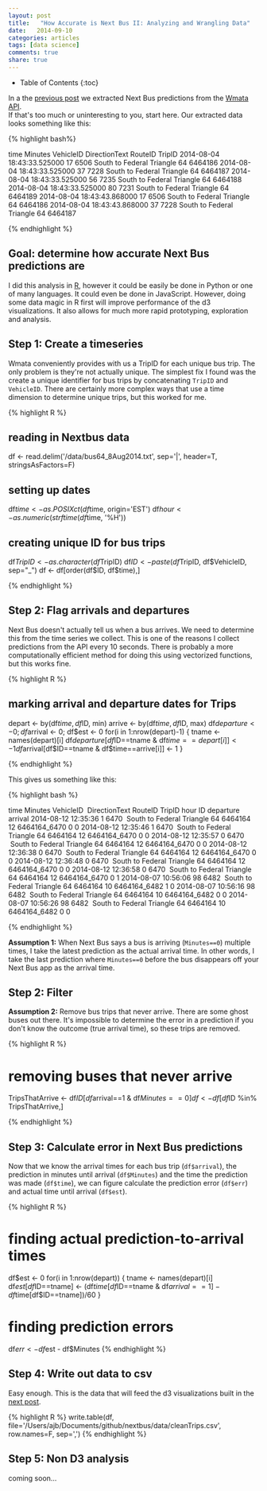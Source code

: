 ```yaml
---
layout: post
title:   "How Accurate is Next Bus II: Analyzing and Wrangling Data"
date:   2014-09-10
categories: articles
tags: [data science]
comments: true
share: true
---
```


* Table of Contents
{:toc}

In a the [previous post](../nextbus1_api) we extracted Next Bus predictions from the [Wmata API](http://developer.wmata.com/).  
If that's too much or uninteresting to you, start here.  Our extracted data looks something like this:

{% highlight bash%}

time                            Minutes  VehicleID  DirectionText                  RouteID  TripID
2014-08-04 18:43:33.525000      17       6506       South to Federal Triangle      64       6464186
2014-08-04 18:43:33.525000      37       7228       South to Federal Triangle      64       6464187
2014-08-04 18:43:33.525000      56       7235       South to Federal Triangle      64       6464188
2014-08-04 18:43:33.525000      80       7231       South to Federal Triangle      64       6464189
2014-08-04 18:43:43.868000      17       6506       South to Federal Triangle      64       6464186
2014-08-04 18:43:43.868000      37       7228       South to Federal Triangle      64       6464187

{% endhighlight %}

## Goal: determine how accurate Next Bus predictions are

I did this analysis in [R](http://www.r-project.org/), however it could be easily be done in Python or one of many languages.  It could even be done in JavaScript.  However, 
doing some data magic in R first will improve performance of the d3 visualizations.  It also allows for much more rapid prototyping, exploration and analysis.


## Step 1: Create a timeseries

Wmata conveniently provides with us a TripID for each unique bus trip.  The only problem is they're not actually unique.
The simplest fix I found was the create a unique identifier for bus trips by concatenating `TripID` and `VehicleID`.
There are certainly more complex ways that use a time dimension to determine unique trips, but this worked for me.

{% highlight R %}
## reading in Nextbus data
df <- read.delim('/data/bus64_8Aug2014.txt', sep='|', header=T, stringsAsFactors=F)

## setting up dates
df$time <- as.POSIXct(df$time, origin='EST')
df$hour <- as.numeric(strftime(df$time, '%H'))

## creating unique ID for bus trips
df$TripID <- as.character(df$TripID)
df$ID <- paste(df$TripID, df$VehicleID, sep="_")
df <- df[order(df$ID, df$time),]
 
{% endhighlight %}

## Step 2: Flag arrivals and departures

Next Bus doesn't actually tell us when a bus arrives.  We need to determine this from the time series we collect.
This is one of the reasons I collect predictions from the API every 10 seconds.
There is probably a more computationally efficient method for doing this using vectorized functions, but this works fine.


{% highlight R %}
## marking arrival and departure dates for Trips
depart <- by(df$time, df$ID, min)
arrive <- by(df$time, df$ID, max)
df$departure <- 0; df$arrival <- 0; df$est <- 0
for(i in 1:nrow(depart)-1) {
  tname <- names(depart)[i]
  df$departure[df$ID==tname & df$time==depart[i]] <- 1
  df$arrival[df$ID==tname & df$time==arrive[i]] <- 1
}

{% endhighlight %}

This gives us something like this:

{% highlight bash %}

time                 Minutes  VehicleID  DirectionText              RouteID  TripID   hour  ID            departure  arrival
2014-08-12 12:35:36  1        6470       South to Federal Triangle  64       6464164  12    6464164_6470  0          0
2014-08-12 12:35:46  1        6470       South to Federal Triangle  64       6464164  12    6464164_6470  0          0
2014-08-12 12:35:57  0        6470       South to Federal Triangle  64       6464164  12    6464164_6470  0          0
2014-08-12 12:36:38  0        6470       South to Federal Triangle  64       6464164  12    6464164_6470  0          0
2014-08-12 12:36:48  0        6470       South to Federal Triangle  64       6464164  12    6464164_6470  0          0
2014-08-12 12:36:58  0        6470       South to Federal Triangle  64       6464164  12    6464164_6470  0          1
2014-08-07 10:56:06  98       6482       South to Federal Triangle  64       6464164  10    6464164_6482  1          0
2014-08-07 10:56:16  98       6482       South to Federal Triangle  64       6464164  10    6464164_6482  0          0
2014-08-07 10:56:26  98       6482       South to Federal Triangle  64       6464164  10    6464164_6482  0          0

{% endhighlight %}

**Assumption 1:** When Next Bus says a bus is arriving (`Minutes==0`) multiple times, I take the latest prediction as the actual arrival time.
In other words, I take the last prediction where `Minutes==0` before the bus disappears off your Next Bus app as the arrival time.

## Step 2: Filter
**Assumption 2:** Remove bus trips that never arrive.
There are some ghost buses out there.  It's impossible to determine the error in a prediction if you don't know the outcome (true arrival time), so these trips are removed.


{% highlight R %}

# removing buses that never arrive 
TripsThatArrive <- df$ID[df$arrival==1 & df$Minutes==0]
df <- df[df$ID %in% TripsThatArrive,]

{% endhighlight %}

## Step 3: Calculate error in Next Bus predictions
Now that we know the arrival times for each bus trip (`df$arrival`), the prediction in minutes until arrival (`df$Minutes`) 
and the time the prediction was made (`df$time`), we can figure calculate the prediction error (`df$err`) and actual time until arrival (`df$est`).

{% highlight R %}
# finding actual prediction-to-arrival times
df$est <- 0
for(i in 1:nrow(depart)) {
  tname <- names(depart)[i]
  df$est[df$ID==tname] <- (df$time[df$ID==tname & df$arrival==1] - df$time[df$ID==tname])/60
}

# finding prediction errors
df$err <- df$est - df$Minutes
{% endhighlight %}

## Step 4: Write out data to csv

Easy enough.  This is the data that will feed the d3 visualizations built in the [next post](../nextbus3_viz).

{% highlight R %}
write.table(df, file='/Users/ajb/Documents/github/nextbus/data/cleanTrips.csv', row.names=F, sep=',')
{% endhighlight %}

## Step 5: Non D3 analysis

coming soon...




<!-- Next to add: 

* make app work on default view
* add a vertical line to the histogram, or highlight the bar or something to indicate where the current selection is
* add hourly window slider at the bottom that allows to see what 5 minutes looks like at midday vs rush hour
* add text to app that says:
    On average: 5 minutes really means 6.5 minutes
    On a late days*: 5 minutes could mean 12 minutes or more
    On an early day*: 5 minutes could mean 4 minutes

    * late days are the latest 10%      of predictions
    * early dats are the earliest 10% of predictions

* add error scatter chart
* add scroll scatter plot (maybe) 
    http://bl.ocks.org/stepheneb/1182434
    http://jsfiddle.net/PyvZ7/7/ -->